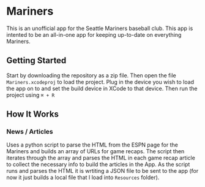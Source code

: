 # Mariners

This is an unofficial app for the Seattle Mariners baseball club. This app is intented to be an all-in-one app for keeping up-to-date on everything Mariners.

## Getting Started

Start by downloading the repository as a zip file. Then open the file `Mariners.xcodeproj` to load the project. Plug in the device you wish to load the app on to and set the build device in XCode to that device. Then run the project using `⌘ + R`

## How It Works

### News / Articles

Uses a python script to parse the HTML from the ESPN page for the Mariners and builds an array of URLs for game recaps. The script then iterates through the array and parses the HTML in each game recap article to collect the necessary info to build the articles in the App. As the script runs and parses the HTML it is wrtiting a JSON file to be sent to the app (for now it just builds a local file that I load into `Resources` folder).
